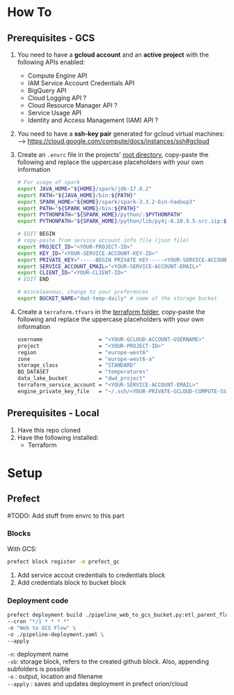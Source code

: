 # How To

## Prerequisites - GCS

1. You need to have a **gcloud account** and an **active project** with the following APIs enabled:
    - Compute Engine API
    - IAM Service Account Credentials API 
    - BigQuery API
    - Cloud Logging API ?
    - Cloud Resource Manager API ?
    - Service Usage API 
    - Identity and Access Management (IAM) API ?

2. You need to have a **ssh-key pair** generated for gcloud virtual machines:<br>-->  https://cloud.google.com/compute/docs/instances/ssh#gcloud

3. Create an `.envrc` file in the projects' [root directory](./), copy-paste the following and replace the uppercase placeholders with your own information
    ```bash
    # For usage of spark
    export JAVA_HOME="${HOME}/spark/jdk-17.0.2"
    export PATH="${JAVA_HOME}/bin:${PATH}"
    export SPARK_HOME="${HOME}/spark/spark-3.3.2-bin-hadoop3"
    export PATH="${SPARK_HOME}/bin:${PATH}"
    export PYTHONPATH="${SPARK_HOME}/python/:$PYTHONPATH"
    export PYTHONPATH="${SPARK_HOME}/python/lib/py4j-0.10.9.5-src.zip:$PYTHONPATH"

    # EDIT BEGIN 
    # copy-paste from service account info file (json file)
    export PROJECT_ID="<YOUR-PROJECT-ID>"
    export KEY_ID="<YOUR-SERVICE-ACCOUNT-KEY-ID>"
    export PRIVATE_KEY="-----BEGIN PRIVATE KEY-----<YOUR-SERVICE-ACCOUNT-PRIVATE-KEY>-----END PRIVATE KEY-----\n"
    export SERVICE_ACCOUNT_EMAIL="<YOUR-SERVICE-ACCOUNT-EMAIL>"
    export CLIENT_ID="<YOUR-CLIENT-ID>"
    # EDIT END

    # misceleanous, change to your preferences
    export BUCKET_NAME="dwd-temp-daily" # name of the storage bucket
    ```
4. Create a `terraform.tfvars` in the [terraform folder](./terraform/), copy-paste the following and replace the uppercase placeholders with your own information
    ```bash
    username                  = "<YOUR-GCLOUD-ACCOUNT-USERNAME>"
    project                   = "<YOUR-PROJECT-ID>"
    region                    = "europe-west6"
    zone                      = "europe-west6-a"
    storage_class             = "STANDARD"
    BQ_DATASET                = "temperatures"
    data_lake_bucket          = "dwd_project"
    terraform_service_account = "<YOUR-SERVICE-ACCOUNT-EMAIL>"
    engine_private_key_file   = "~/.ssh/<YOUR-PRIVATE-GCLOUD-COMPUTE-SSH-KEY>"
    ```
## Prerequisites - Local
 1. Have this repo cloned 
 2. Have the following installed:
    - Terraform

# Setup

## Prefect

#TODO: Add stuff from envrc to this part

### Blocks
With GCS:
```bash
prefect block register -m prefect_gc
```
1. Add service accout credentials to credentials block
2. Add credentials block to bucket block

### Deployment code

```bash
prefect deployment build ./pipeline_web_to_gcs_bucket.py:etl_parent_flow \
--cron "*/1 * * * *"
-n "Web to GCS Flow" \
-o ./pipeline-deployment.yaml \
--apply
```

`-n`: deployment name \
`-sb`: storage block, refers to the created github block. Also, appending subfolders is possible \
`-o` : output, location and filename \
`--apply` : saves and updates deployment in prefect orion/cloud
